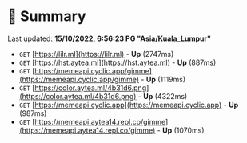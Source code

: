 # 📖 Summary
Last updated: **15/10/2022, 6:56:23 PG "Asia/Kuala_Lumpur"**

- `GET` [https://lilr.ml](https://lilr.ml) - **Up** (2747ms)
- `GET` [https://hst.aytea.ml](https://hst.aytea.ml) - **Up** (887ms)
- `GET` [https://memeapi.cyclic.app/gimme](https://memeapi.cyclic.app/gimme) - **Up** (1119ms)
- `GET` [https://color.aytea.ml/4b31d6.png](https://color.aytea.ml/4b31d6.png) - **Up** (4322ms)
- `GET` [https://memeapi.cyclic.app](https://memeapi.cyclic.app) - **Up** (987ms)
- `GET` [https://memeapi.aytea14.repl.co/gimme](https://memeapi.aytea14.repl.co/gimme) - **Up** (1070ms)
